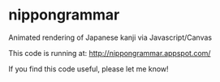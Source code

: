nippongrammar
=============

Animated rendering of Japanese kanji via Javascript/Canvas

This code is running at: http://nippongrammar.appspot.com/

If you find this code useful, please let me know! 
